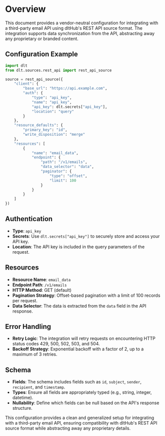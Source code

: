 # Overview

This document provides a vendor-neutral configuration for integrating with a third-party email API using dltHub's REST API source format. The integration supports data synchronization from the API, abstracting away any proprietary or branded content.

## Configuration Example

```python
import dlt
from dlt.sources.rest_api import rest_api_source

source = rest_api_source({
    "client": {
        "base_url": "https://api.example.com",
        "auth": {
            "type": "api_key",
            "name": "api_key",
            "api_key": dlt.secrets["api_key"],
            "location": "query"
        }
    },
    "resource_defaults": {
        "primary_key": "id",
        "write_disposition": "merge"
    },
    "resources": [
        {
            "name": "email_data",
            "endpoint": {
                "path": "/v1/emails",
                "data_selector": "data",
                "paginator": {
                    "type": "offset",
                    "limit": 100
                }
            }
        }
    ]
})
```

## Authentication

- **Type**: `api_key`
- **Secrets**: Use `dlt.secrets["api_key"]` to securely store and access your API key.
- **Location**: The API key is included in the query parameters of the request.

## Resources

- **Resource Name**: `email_data`
- **Endpoint Path**: `/v1/emails`
- **HTTP Method**: GET (default)
- **Pagination Strategy**: Offset-based pagination with a limit of 100 records per request.
- **Data Selector**: The data is extracted from the `data` field in the API response.

## Error Handling

- **Retry Logic**: The integration will retry requests on encountering HTTP status codes 429, 500, 502, 503, and 504.
- **Backoff Strategy**: Exponential backoff with a factor of 2, up to a maximum of 3 retries.

## Schema

- **Fields**: The schema includes fields such as `id`, `subject`, `sender`, `recipient`, and `timestamp`.
- **Types**: Ensure all fields are appropriately typed (e.g., string, integer, datetime).
- **Nullability**: Define which fields can be null based on the API's response structure.

This configuration provides a clean and generalized setup for integrating with a third-party email API, ensuring compatibility with dltHub's REST API source format while abstracting away any proprietary details.